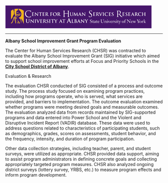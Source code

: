 ![CHSR Logo](chsr-project-logo.png)

<hr />

**Albany School Improvement Grant Program Evaluation**

The Center for Human Services Research (CHSR) was contracted to evaluate
the Albany School Improvement Grant (SIG) initiative which aimed to
support school improvement efforts at Focus and Priority Schools in the
[**City School District of Albany**](https://www.albanyschools.org/).

Evaluation & Research

The evaluation CHSR conducted of SIG consisted of a process and outcome
study. The process study focused on examining program practices,
including how programs operate, who is served, what services are
provided, and barriers to implementation. The outcome evaluation
examined whether programs were meeting desired goals and measurable
outcomes. The evaluation analyzed data from records maintained by
SIG-supported programs and data entered into Power School and the
Violent and Disruptive Incident Report (VADIR) database. These data were
used to address questions related to characteristics of participating
students, such as demographics, grades, scores on assessments, student
behavior, and the frequency, intensity, and duration of program
participation.

Other data collection strategies, including teacher, parent, and student
surveys, were utilized as appropriate. CHSR provided data support,
aiming to assist program administrators in defining concrete goals and
collecting appropriately targeted program measures. CHSR also analyzed
ongoing district surveys (lottery survey, YRBS, etc.) to measure program
effects and inform program development.
